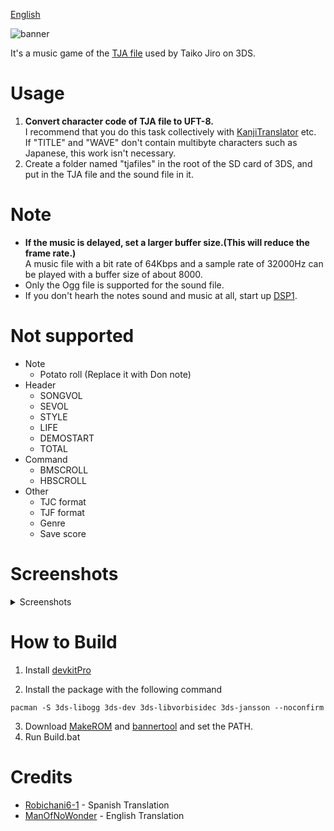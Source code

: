 [English](README_en.md)

![banner](https://user-images.githubusercontent.com/18244518/120987722-d49e8300-c7b8-11eb-9d13-f5c92804dae2.png)

It's a music game of the [TJA file](https://wikiwiki.jp/jiro/%E5%A4%AA%E9%BC%93%E3%81%95%E3%82%93%E6%AC%A1%E9%83%8E#h2_content_1_8) used by Taiko Jiro on 3DS.

# Usage

1. **Convert character code of TJA file to UFT-8.**<br>I recommend that you do this task collectively with [KanjiTranslator](https://www.kashim.com/kanjitranslator/) etc.<br>If "TITLE" and "WAVE" don't contain multibyte characters such as Japanese, this work isn't necessary.
2. Create a folder named "tjafiles" in the root of the SD card of 3DS, and put in the TJA file and the sound file in it.

# Note

- **If the music is delayed, set a larger buffer size.(This will reduce the frame rate.)**<br>A music file with a bit rate of 64Kbps and a sample rate of 32000Hz can be played with a buffer size of about 8000.
- Only the Ogg file is supported for the sound file.
- If you don't hearh the notes sound and music at all, start up [DSP1](https://github.com/zoogie/DSP1/releases).

# Not supported

- Note
  - Potato roll (Replace it with Don note)
- Header
  - SONGVOL
  - SEVOL
  - STYLE
  - LIFE
  - DEMOSTART
  - TOTAL
- Command
  - BMSCROLL
  - HBSCROLL
- Other
  - TJC format
  - TJF format
  - Genre
  - Save score

# Screenshots
<details><summary>Screenshots</summary>

![1](https://user-images.githubusercontent.com/18244518/120986498-a3718300-c7b7-11eb-9036-8d9807a1b5c0.png) ![2](https://user-images.githubusercontent.com/18244518/120986505-a66c7380-c7b7-11eb-9c61-d98f752e9f2d.png)
![3](https://user-images.githubusercontent.com/18244518/120986516-a8363700-c7b7-11eb-83af-db1fe4a3de32.png) ![4](https://user-images.githubusercontent.com/18244518/120986526-a9fffa80-c7b7-11eb-99a4-0756e8dae4db.png)
![5](https://user-images.githubusercontent.com/18244518/120986545-ad938180-c7b7-11eb-89ad-bafca4c2c441.png)

</details>

# How to Build
1. Install [devkitPro](https://github.com/devkitPro/installer/releases/)

2. Install the package with the following command

`pacman -S 3ds-libogg 3ds-dev 3ds-libvorbisidec 3ds-jansson --noconfirm`

3. Download [MakeROM](https://github.com/3DSGuy/Project_CTR/releases) and [bannertool](https://github.com/Steveice10/bannertool/releases) and set the PATH.
4. Run Build.bat

# Credits
- [Robichani6-1](https://github.com/Robichani6-1) - Spanish Translation
- [ManOfNoWonder](https://github.com/ManOfNoWonder) - English Translation